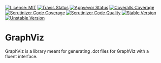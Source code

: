 [![License: MIT](https://img.shields.io/badge/License-MIT-yellow.svg)](https://opensource.org/licenses/MIT)
[![Travis Status](https://img.shields.io/travis/phpDocumentor/GraphViz.svg?label=Linux)](https://travis-ci.org/phpDocumentor/GraphViz)
[![Appveyor Status](https://img.shields.io/appveyor/ci/phpDocumentor/GraphViz.svg?label=Windows)](https://ci.appveyor.com/project/phpDocumentor/GraphViz/branch/master)
[![Coveralls Coverage](https://img.shields.io/coveralls/github/phpDocumentor/GraphViz.svg)](https://coveralls.io/github/phpDocumentor/GraphViz?branch=master)
[![Scrutinizer Code Coverage](https://img.shields.io/scrutinizer/coverage/g/phpDocumentor/GraphViz.svg)](https://scrutinizer-ci.com/g/phpDocumentor/GraphViz/?branch=master)
[![Scrutinizer Code Quality](https://img.shields.io/scrutinizer/g/phpDocumentor/GraphViz.svg)](https://scrutinizer-ci.com/g/phpDocumentor/GraphViz/?branch=master)
[![Stable Version](https://img.shields.io/packagist/v/phpDocumentor/GraphViz.svg)](https://packagist.org/packages/phpDocumentor/GraphViz)
[![Unstable Version](https://img.shields.io/packagist/vpre/phpDocumentor/GraphViz.svg)](https://packagist.org/packages/phpDocumentor/GraphViz)


GraphViz
========

GraphViz is a library meant for generating .dot files for GraphViz with a
fluent interface.
